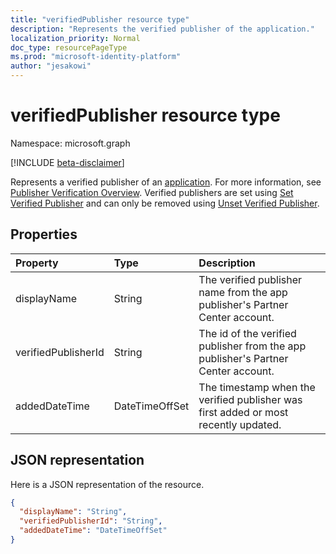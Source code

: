 ```yaml
---
title: "verifiedPublisher resource type"
description: "Represents the verified publisher of the application."
localization_priority: Normal
doc_type: resourcePageType
ms.prod: "microsoft-identity-platform"
author: "jesakowi"
---
```


# verifiedPublisher resource type

Namespace: microsoft.graph

[!INCLUDE [beta-disclaimer](../../includes/beta-disclaimer.md)]

Represents a verified publisher of an [application](application.md). For more information, see [Publisher Verification Overview](https://docs.microsoft.com/azure/active-directory/develop/publisher-verification-overview). Verified publishers are set using [Set Verified Publisher](../api/application-setverifiedpublisher.md) and can only be removed using [Unset Verified Publisher](../api/application-unsetverifiedpublisher.md).

## Properties

| Property | Type | Description |
|:---------------|:--------|:----------|
|displayName|String|The verified publisher name from the app publisher's Partner Center account.|
|verifiedPublisherId|String| The id of the verified publisher from the app publisher's Partner Center account. |
|addedDateTime|DateTimeOffSet| The timestamp when the verified publisher was first added or most recently updated. |


## JSON representation
Here is a JSON representation of the resource.

<!-- {
  "blockType": "resource",
  "optionalProperties": [

  ],
  "@odata.type": "microsoft.graph.verifiedPublisher"
}-->

```json
{
  "displayName": "String",
  "verifiedPublisherId": "String",
  "addedDateTime": "DateTimeOffSet"
}

```


<!-- uuid: e9aa37e1-f0b7-4201-a6b2-d26ce091dff6
2020-09-09 20:42:32 UTC -->
<!--
{
  "type": "#page.annotation",
  "description": "verifiedPublisher resource",
  "keywords": "",
  "section": "documentation",
  "tocPath": "",
  "suppressions": []
}
-->
